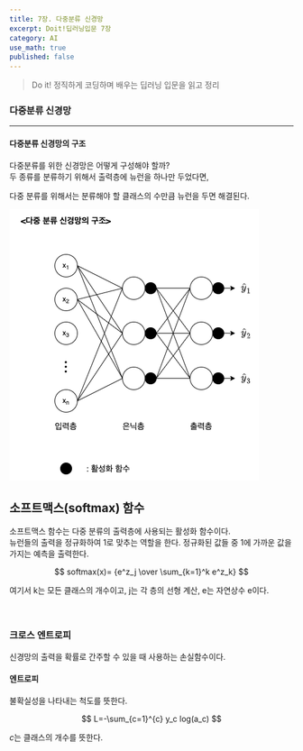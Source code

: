 ```yaml
---
title: 7장. 다중분류 신경망
excerpt: Doit!딥러닝입문 7장
category: AI
use_math: true
published: false
---
```

> Do it! 정직하게 코딩하며 배우는 딥러닝 입문을 읽고 정리

### 다중분류 신경망
---
#### 다중분류 신경망의 구조
다중분류를 위한 신경망은 어떻게 구성해야 할까?  
두 종류를 분류하기 위해서 출력층에 뉴런을 하나만 두었다면,  

다중 분류를 위해서는 분류해야 할 클래스의 수만큼 뉴런을 두면 해결된다.  

![다중분류신경망구조](/assets/images/pages/AI/multinomial.png)

## 소프트맥스(softmax) 함수

소프트맥스 함수는 다중 분류의 출력층에 사용되는 활성화 함수이다.  
뉴런들의 출력을 정규화하여 1로 맞추는 역할을 한다.
정규화된 값들 중 1에 가까운 값을 가지는 예측을 출력한다.  

$$
softmax(x)= 
{e^z_j \over \sum_{k=1}^k e^z_k}
$$

여기서 k는 모든 클래스의 개수이고, j는 각 층의 선형 계산, e는 자연상수 e이다.
<br>
<br>
<br>

### 크로스 엔트로피 
신경망의 출력을 확률로 간주할 수 있을 때 사용하는 손실함수이다.  

#### 엔트로피
불확실성을 나타내는 척도를 뜻한다. 

$$
L=-\sum_{c=1}^{c} y_c log(a_c)
$$

$c$는 클래스의 개수를 뜻한다.

